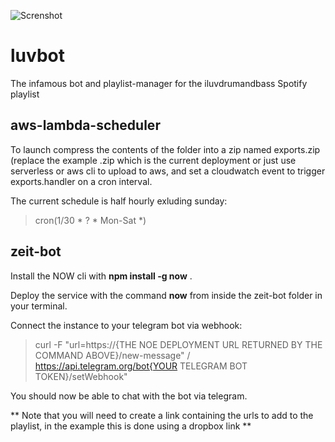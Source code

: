 ![Screnshot](https://i.imgur.com//LMRjQJJs.png)
# luvbot
The infamous bot and playlist-manager for the iluvdrumandbass Spotify playlist

## aws-lambda-scheduler
To launch compress the contents of the folder into a zip named exports.zip (replace the example .zip which is the current deployment
or just use serverless or aws cli to upload to aws, and set a cloudwatch event to trigger exports.handler on a cron interval.

The current schedule is half hourly exluding sunday:
>cron(1/30 * ? * Mon-Sat *)

## zeit-bot  

Install the NOW cli with **npm install -g now** . 

Deploy the service with the command **now** from inside the zeit-bot folder in your terminal.

Connect the instance to your telegram bot via webhook:
>curl -F "url=https://{THE NOE DEPLOYMENT URL RETURNED BY THE COMMAND ABOVE}/new-message" /
>https://api.telegram.org/bot{YOUR TELEGRAM BOT TOKEN}/setWebhook"

You should now be able to chat with the bot via telegram.

** Note that you will need to create a link containing the urls to add to the playlist, in the example this is
done using a dropbox link **




